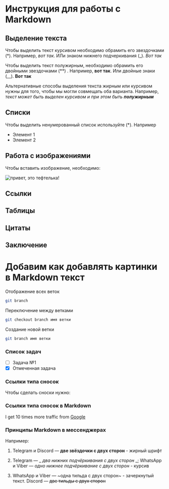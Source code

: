 # Инструкция для работы с Markdown

## Выделение текста

Чтобы выделить текст курсивом необходимо обрамить его звездочками (*). Например, *вот так*. ИЛи знаком нижнего подчеркивания (_). _Вот так_

Чтобы выделить текст полужирным, необходимо обрамить его двойными звездочками (**)
. Например, **вот так**. Или двойные знаки (__). __Вот так__

Альтернативные способы выделения текста жирным или курсивом нужны для того, чтобы мы могли совмещать оба варианта. Например, _текст может быть выделен курсивом и при этом быть_ _**полужирным**_

## Списки

Чтобы выделить ненумерованный список используйте (*). Например
* Элемент 1
* Элемент 2

## Работа с изображениями

Чтобы вставить изображение, необходимо: 

![привет, это тефтелька!](1677566950_3-66.jpg)

## Ссылки

## Таблицы

## Цитаты

## Заключение

# Добавим как добавлять картинки в Markdown текст


Отображение всех веток
```sh
git branch
```

Переключение между ветками
```sh
git checkout branch имя ветки
```

Создание новой ветки
```sh
git branch имя ветки
```

### Список задач

- [ ] Задача №1
- [X] Отмеченная задача

### Ссылки типа сносок

Чтобы сделать сноски нужно:

### Ссылки типа сносок в Markdown

I get 10 times more traffic from [Google][1]

[1]: http://google.com/



### Принципы Markdown в мессенджерах

Например:

1. Telegram и Discord — **две звёздочки с двух сторон** - жирный шрифт

2. Telegram — _ _два нижних подчёркивания с двух сторон_ _;
WhatsApp и Viber — _одно нижнее подчёркивание с двух сторон_ - курсив

3. WhatsApp и Viber — ~одна тильда с двух сторон~ - зачеркнутый текст. 
Discord — ~~две тильды с двух сторон~~

